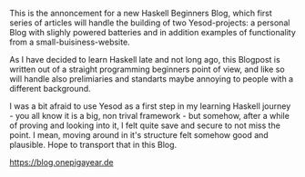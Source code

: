 This is the annoncement for a new Haskell Beginners Blog, which first series of articles will handle the building of two Yesod-projects: a personal Blog with slighly powered batteries and in addition examples of functionality from a small-buisiness-website.

As I have decided to learn Haskell late and not long ago, this Blogpost is written out of a straight programming beginners point of view, and like so will handle also prelimiaries and standarts maybe annoying to people with a different background. 

I was a bit afraid to use Yesod as a first step in my learning Haskell journey - you all know it is a big, non trival framework - but somehow, after a while of proving and looking into it, I felt quite save and secure to not miss the point. I mean, moving around in it's structure felt somehow good and plausible. Hope to transport that in this Blog. 

https://blog.onepigayear.de
